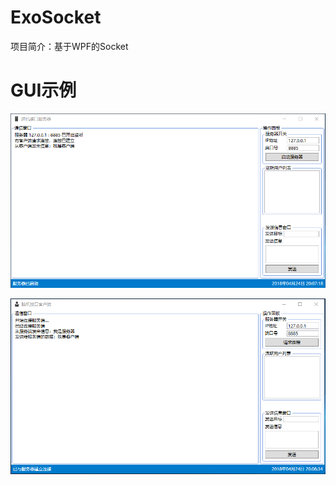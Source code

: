 # ExoSocket
项目简介：基于WPF的Socket
# GUI示例
![Image text](md_img/Server.png)

![Image text](md_img/Client.png)
